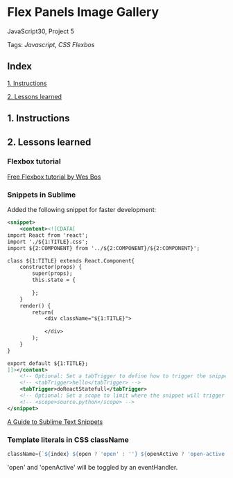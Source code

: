 # Flex Panels Image Gallery
JavaScript30, Project 5

Tags: *Javascript*, *CSS Flexbos*


## Index

[1. Instructions](#1-instructions/) 

[2. Lessons learned](#2-lessons-learned)



## 1. Instructions



## 2. Lessons learned
### Flexbox tutorial
[Free Flexbox tutorial by Wes Bos](www.flexbox.io) 

### Snippets in Sublime
Added the following snippet for faster development:
```xml
<snippet>
	<content><![CDATA[
import React from 'react';
import './${1:TITLE}.css';
import ${2:COMPONENT} from '../${2:COMPONENT}/${2:COMPONENT}';

class ${1:TITLE} extends React.Component{
	constructor(props) {
		super(props);
		this.state = {
			
		};
	}
	render() {
		return(
			<div className="${1:TITLE}">
				
			</div>
		);
	}
}

export default ${1:TITLE};
]]></content>
	<!-- Optional: Set a tabTrigger to define how to trigger the snippet -->
	<!-- <tabTrigger>hello</tabTrigger> -->
	<tabTrigger>doReactStatefull</tabTrigger>
	<!-- Optional: Set a scope to limit where the snippet will trigger -->
	<!-- <scope>source.python</scope> -->
</snippet>
```
[A Guide to Sublime Text Snippets](https://medium.freecodecamp.org/a-guide-to-preserving-your-wrists-with-sublime-text-snippets-7541662a53f2)

### Template literals in CSS className
```javascript
className={`${index} ${open ? 'open' : ''} ${openActive ? 'open-active' : ''}`}
```
'open' and 'openActive' will be toggled by an eventHandler.